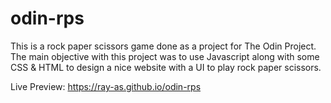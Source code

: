 # odin-rps
This is a rock paper scissors game done as a project for The Odin Project. The main objective with this project was to use Javascript along with some CSS & HTML to design a nice website with a UI to play rock paper scissors.

Live Preview: https://ray-as.github.io/odin-rps
